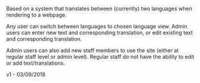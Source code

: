 Based on a system that translates between (currently) two languages when rendering to a webpage.

Any user can switch between languages to chosen language view. Admin users can enter new text and corresponding translation, or edit existing text and corresponding translation.

Admin users can also add new staff members to use the site (either at regular staff level or admin level). Regular staff do not have the ability to edit or add text/translations.

v1 - 03/09/2018
